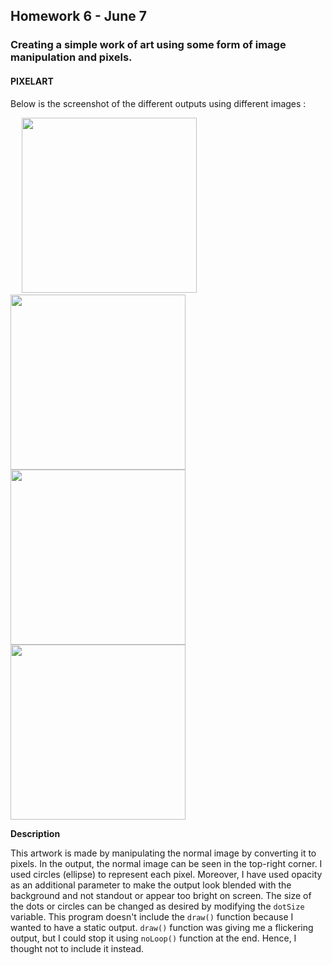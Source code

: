 ## Homework 6 - June 7

###  Creating a simple work of art using some form of image manipulation and pixels.

#### PIXELART

Below is the screenshot of the different outputs using different images :

&emsp; <img src="https://github.com/ronit-singh/Intro_to_IM/blob/main/June%207/screenshot1.jpg" height="280"> <img src="https://github.com/ronit-singh/Intro_to_IM/blob/main/June%207/screenshot3.jpg" height="280"> <img src="https://github.com/ronit-singh/Intro_to_IM/blob/main/June%207/screenshot4.jpg" height="280"> <img src="https://github.com/ronit-singh/Intro_to_IM/blob/main/June%207/screenshot2.jpg" height="280">

**Description**

This artwork is made by manipulating the normal image by converting it to pixels. In the output, the normal image can be seen in the top-right corner. I used circles (ellipse) to represent each pixel. Moreover, I have used opacity as an additional parameter to make the output look blended with the background and not standout or appear too bright on screen. The size of the dots or circles can be changed as desired by modifying the ````dotSize```` variable. This program doesn't include the ````draw()```` function because I wanted to have a static output. ````draw()```` function was giving me a flickering output, but I could stop it using ````noLoop()```` function at the end. Hence, I thought not to include it instead.





